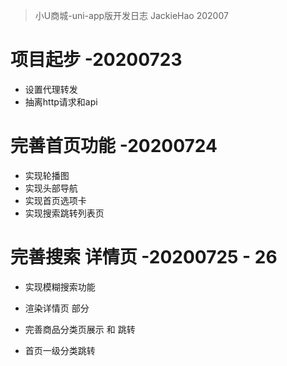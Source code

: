 > 小U商城-uni-app版开发日志
> JackieHao 202007

# 项目起步 -20200723
* 设置代理转发
* 抽离http请求和api

# 完善首页功能 -20200724
* 实现轮播图
* 实现头部导航
* 实现首页选项卡
* 实现搜索跳转列表页

# 完善搜索 详情页 -20200725 - 26
* 实现模糊搜索功能
* 渲染详情页 部分

* 完善商品分类页展示 和 跳转
* 首页一级分类跳转
